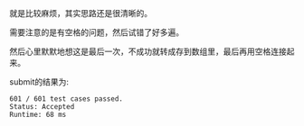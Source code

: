 就是比较麻烦，其实思路还是很清晰的。

需要注意的是有空格的问题，然后试错了好多遍。

然后心里默默地想这是最后一次，不成功就转成存到数组里，最后再用空格连接起来。

submit的结果为:
```
601 / 601 test cases passed.
Status: Accepted
Runtime: 68 ms
```
